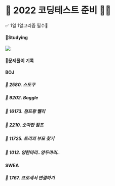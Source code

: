# 💯 2022 코딩테스트 준비 📝💯

✅ 1일 1알고리즘 필수💖

#### 📝Studying

<img src="https://img.shields.io/badge/C++-Solutions-blue.svg?style=flat&logo=c%2B%2B"/>



#### 🧾문제풀이 기록

#### BOJ

##### 🌱 2580. 스도쿠
##### 🌱 9202. Boggle
##### 🌱 16173. 점프왕 쩰리
##### 🌱 2210. 숫자판 점프
##### 🌱 11725. 트리의 부모 찾기
##### 🌱 1012. 양한마리..양두마리..

#### SWEA
##### 🌱 1767. 프로세서 연결하기
